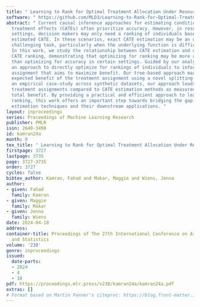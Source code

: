 ```yaml
---
title: " Learning to Rank for Optimal Treatment Allocation Under Resource Constraints "
software: " https://github.com/MLD3/Learning-to-Rank-for-Optimal-Treatment-Allocation-Under-Resource-Constraints "
abstract: " Current causal inference approaches for estimating conditional average
  treatment effects (CATEs) often prioritize accuracy. However, in resource constrained
  settings, decision makers may only need a ranking of individuals based on their
  estimated CATE. In these scenarios, exact CATE estimation may be an unnecessarily
  challenging task, particularly when the underlying function is difficult to learn.
  In this work, we study the relationship between CATE estimation and optimizing for
  CATE ranking, demonstrating that optimizing for ranking may be more appropriate
  than optimizing for accuracy in certain settings. Guided by our analysis, we propose
  an approach to directly optimize for rankings of individuals to inform treatment
  assignment that aims to maximize benefit. Our tree-based approach maximizes the
  expected benefit of the treatment assignment using a novel splitting criteria. In
  an empirical case-study across synthetic datasets, our approach leads to better
  treatment assignments compared to CATE estimation methods as measured by expected
  total benefit. By providing a practical and efficient approach to learning a CATE
  ranking, this work offers an important step towards bridging the gap between CATE
  estimation techniques and their downstream applications. "
layout: inproceedings
series: Proceedings of Machine Learning Research
publisher: PMLR
issn: 2640-3498
id: kamran24a
month: 0
tex_title: " Learning to Rank for Optimal Treatment Allocation Under Resource Constraints "
firstpage: 3727
lastpage: 3735
page: 3727-3735
order: 3727
cycles: false
bibtex_author: Kamran, Fahad and Makar, Maggie and Wiens, Jenna
author:
- given: Fahad
  family: Kamran
- given: Maggie
  family: Makar
- given: Jenna
  family: Wiens
date: 2024-04-18
address:
container-title: Proceedings of The 27th International Conference on Artificial Intelligence
  and Statistics
volume: '238'
genre: inproceedings
issued:
  date-parts:
  - 2024
  - 4
  - 18
pdf: https://proceedings.mlr.press/v238/kamran24a/kamran24a.pdf
extras: []
# Format based on Martin Fenner's citeproc: https://blog.front-matter.io/posts/citeproc-yaml-for-bibliographies/
---
```

